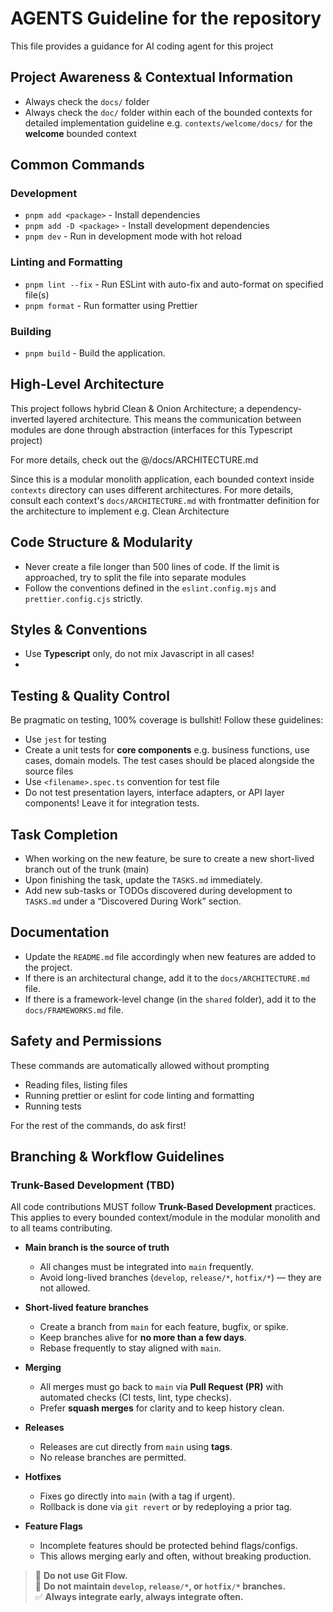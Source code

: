 # AGENTS Guideline for the repository
This file provides a guidance for AI coding agent for this project

## Project Awareness & Contextual Information
- Always check the `docs/` folder
- Always check the `doc/` folder within each of the bounded contexts for detailed implementation guideline e.g. `contexts/welcome/docs/` for the **welcome** bounded context

## Common Commands
### Development
- `pnpm add <package>` - Install dependencies
- `pnpm add -D <package>` - Install development dependencies
- `pnpm dev` - Run in development mode with hot reload

### Linting and Formatting
- `pnpm lint --fix` - Run ESLint with auto-fix and auto-format on specified file(s)
- `pnpm format` - Run formatter using Prettier

### Building
- `pnpm build` - Build the application.

## High-Level Architecture
This project follows hybrid Clean & Onion Architecture; a dependency-inverted layered architecture. This means the communication between modules are done through abstraction (interfaces for this Typescript project)

For more details, check out the @/docs/ARCHITECTURE.md

Since this is a modular monolith application, each bounded context inside `contexts` directory can uses different architectures. For more details, consult each context's `docs/ARCHITECTURE.md` with frontmatter definition for the architecture to implement e.g. Clean Architecture

## Code Structure & Modularity
- Never create a file longer than 500 lines of code. If the limit is approached, try to split the file into separate modules
- Follow the conventions defined in the `eslint.config.mjs` and `prettier.config.cjs` strictly.

## Styles & Conventions
- Use **Typescript** only, do not mix Javascript in all cases!
- 

## Testing & Quality Control
Be pragmatic on testing, 100% coverage is bullshit! Follow these guidelines:

- Use `jest` for testing
- Create a unit tests for **core components** e.g. business functions, use cases, domain models. The test cases should be placed alongside the source files
- Use `<filename>.spec.ts` convention for test file
- Do not test presentation layers, interface adapters, or API layer components! Leave it for integration tests.

## Task Completion
- When working on the new feature, be sure to create a new short-lived branch out of the trunk (main)
- Upon finishing the task, update the `TASKS.md` immediately.
- Add new sub-tasks or TODOs discovered during development to `TASKS.md` under a “Discovered During Work” section.


## Documentation
- Update the `README.md` file accordingly when new features are added to the project.
- If there is an architectural change, add it to the `docs/ARCHITECTURE.md` file.
- If there is a framework-level change (in the `shared` folder), add it to the `docs/FRAMEWORKS.md` file.

## Safety and Permissions

These commands are automatically allowed without prompting
- Reading files, listing files
- Running prettier or eslint for code linting and formatting
- Running tests

For the rest of the commands, do ask first!

## Branching & Workflow Guidelines

### Trunk-Based Development (TBD)

All code contributions MUST follow **Trunk-Based Development** practices.  
This applies to every bounded context/module in the modular monolith and to all teams contributing.

- **Main branch is the source of truth**  
  - All changes must be integrated into `main` frequently.  
  - Avoid long-lived branches (`develop`, `release/*`, `hotfix/*`) — they are not allowed.  

- **Short-lived feature branches**  
  - Create a branch from `main` for each feature, bugfix, or spike.  
  - Keep branches alive for **no more than a few days**.  
  - Rebase frequently to stay aligned with `main`.  

- **Merging**  
  - All merges must go back to `main` via **Pull Request (PR)** with automated checks (CI tests, lint, type checks).  
  - Prefer **squash merges** for clarity and to keep history clean.  

- **Releases**  
  - Releases are cut directly from `main` using **tags**.  
  - No release branches are permitted.  

- **Hotfixes**  
  - Fixes go directly into `main` (with a tag if urgent).  
  - Rollback is done via `git revert` or by redeploying a prior tag.  

- **Feature Flags**  
  - Incomplete features should be protected behind flags/configs.  
  - This allows merging early and often, without breaking production.  

> 🚫 **Do not use Git Flow.**  
> 🚫 **Do not maintain `develop`, `release/*`, or `hotfix/*` branches.**  
> ✅ **Always integrate early, always integrate often.**